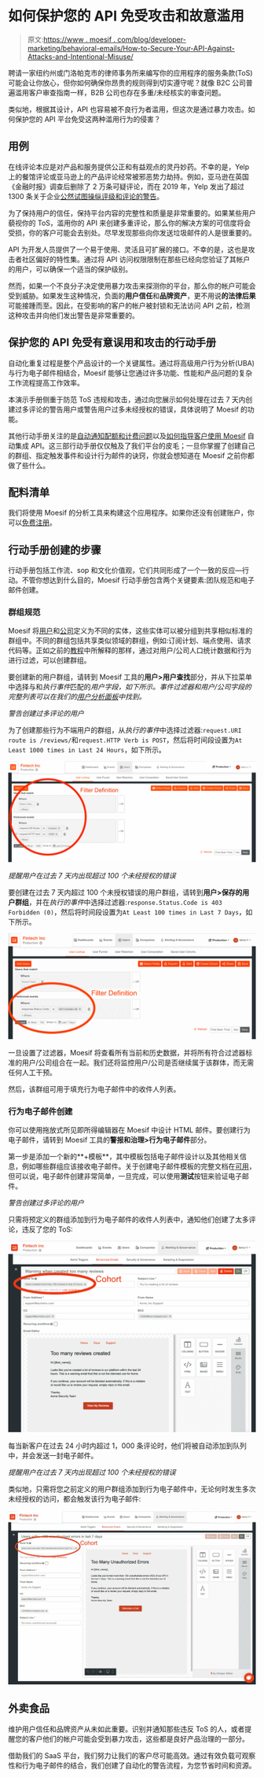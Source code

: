 # 如何保护您的 API 免受攻击和故意滥用

> 原文:[https://www . moesif . com/blog/developer-marketing/behavioral-emails/How-to-Secure-Your-API-Against-Attacks-and-Intentional-Misuse/](https://www.moesif.com/blog/developer-marketing/behavioral-emails/How-to-Secure-Your-API-Against-Attacks-and-Intentional-Misuse/)

聘请一家纽约州或门洛帕克市的律师事务所来编写你的应用程序的服务条款(ToS)可能会让你放心，但你如何确保你昂贵的规则得到切实遵守呢？就像 B2C 公司普遍滥用客户审查指南一样，B2B 公司也存在多重/未经核实的审查问题。

类似地，根据其设计，API 也容易被不良行为者滥用，但这次是通过暴力攻击。如何保护您的 API 平台免受这两种滥用行为的侵害？

## 用例

在线评论本应是对产品和服务提供公正和有益观点的灵丹妙药。不幸的是，Yelp 上的餐馆评论或亚马逊上的产品评论经常被邪恶势力劫持。例如，亚马逊在英国《金融时报》调查后删除了 2 万条可疑评论，而在 2019 年，Yelp 发出了超过 1300 条关于企业[公然试图操纵评级和评论的警告](https://blog.yelp.com/2020/03/yelp-2019-consumer-alert-report)。

为了保持用户的信任，保持平台内容的完整性和质量是非常重要的。如果某些用户藐视你的 ToS，滥用你的 API 来创建多重评论，那么你的解决方案的可信度将会受损，你的客户可能会去别处。尽早发现那些向你发送垃圾邮件的人是很重要的。

API 为开发人员提供了一个易于使用、灵活且可扩展的接口。不幸的是，这也是攻击者社区偏好的特性集。通过将 API 访问权限限制在那些已经向您验证了其帐户的用户，可以确保一个适当的保护级别。

然而，如果一个不良分子决定使用暴力攻击来探测你的平台，那么你的帐户可能会受到威胁。如果发生这种情况，负面的**用户信任**和**品牌资产**，更不用说**的法律后果**可能接踵而至。因此，在受影响的客户的帐户被封锁和无法访问 API 之前，检测这种攻击并向他们发出警告是非常重要的。

## 保护您的 API 免受有意误用和攻击的行动手册

自动化重复过程是整个产品设计的一个关键属性。通过将高级用户行为分析(UBA)与行为电子邮件相结合，Moesif 能够让您通过许多功能、性能和产品问题的复杂工作流程提高工作效率。

本演示手册侧重于防范 ToS 违规和攻击，通过向您展示如何处理在过去 7 天内创建过多评论的警告用户或警告用户过多未经授权的错误，具体说明了 Moesif 的功能。

其他行动手册关注的是[自动通知配额和计费问题](https://www.moesif.com/blog/developer-marketing/behavioral-emails/Automatic-Notification-of-Quota-and-Billing-Issues/)以及[如何指导客户使用 Moesif](https://www.moesif.com/blog/developer-marketing/behavioral-emails/How-to-Guide-Customers-on-API-Integration-Automatically-With-Moesif/) 自动集成 API。这三部行动手册仅仅触及了我们平台的皮毛；一旦你掌握了创建自己的群组、指定触发事件和设计行为邮件的诀窍，你就会想知道在 Moesif 之前你都做了些什么。

## 配料清单

我们将使用 Moesif 的分析工具来构建这个应用程序。如果你还没有创建账户，你可以[免费注册](https://www.moesif.com/wrap?onboard=true)。

## 行动手册创建的步骤

行动手册包括工作流、sop 和文化价值观，它们共同形成了一个一致的反应—行动。不管你想达到什么目的，Moesif 行动手册包含两个关键要素:团队规范和电子邮件创建。

### 群组规范

Moesif 将[用户](https://www.moesif.com/docs/getting-started/users/)和[公司](https://www.moesif.com/docs/getting-started/companies/)定义为不同的实体，这些实体可以被分组到共享相似标准的群组中。不同的群组包括共享类似领域的群组，例如:订阅计划、端点使用、请求代码等。正如之前的[教程](https://www.moesif.com/blog/announcements/features/Leveraging-User-Behavioral-Analytics-For-API-Analytics-Platforms/)中所解释的那样，通过对用户/公司人口统计数据和行为进行过滤，可以创建群组。

要创建新的用户群组，请转到 Moesif 工具的**用户>用户查找**部分，并从下拉菜单中选择与和*执行事件*匹配的*用户字段，如下所示。事件过滤器和用户/公司字段的完整列表可以在我们的[用户分析面板](https://www.moesif.com/docs/api-analytics/#event-filters)中找到。*

*警告创建过多评论的用户*

为了创建那些行为不端用户的群组，从*执行的事件*中选择过滤器:`request.URI route is /reviews/`和`request.HTTP Verb is POST`，然后将时间段设置为`At Least 1000 times in Last 24 Hours`，如下所示。

![Cohort of those who created too many reviews](img/f1f24ca9e622e8be484141d401983d0e.png)

*提醒用户在过去 7 天内出现超过 100 个未经授权的错误*

要创建在过去 7 天内超过 100 个未授权错误的用户群组，请转到**用户>保存的用户群组**，并在*执行的事件*中选择过滤器:`response.Status.Code is 403 Forbidden (0)`，然后将时间段设置为`At Least 100 times in Last 7 Days`，如下所示。

![Alerting users with > 100 unauthorized errors in last 7 days](img/62a68ec3e43a27f19c388664a5e3fa38.png)

一旦设置了过滤器，Moesif 将查看所有当前和历史数据，并将所有符合过滤器标准的用户/公司组合在一起。我们还将监控用户/公司是否继续属于该群体，而无需任何人工干预。

然后，该群组可用于填充行为电子邮件中的收件人列表。

### 行为电子邮件创建

你可以使用拖放式所见即所得编辑器在 Moesif 中设计 HTML 邮件。要创建行为电子邮件，请转到 Moesif 工具的**警报和治理>行为电子邮件**部分。

第一步是添加一个新的**+模板**，其中模板包括电子邮件设计以及其他相关信息，例如哪些群组应该接收电子邮件。关于创建电子邮件模板的完整文档在[可用](https://www.moesif.com/docs/behavioral-emails/creating-email-templates/)，但可以说，电子邮件创建非常简单，一旦完成，可以使用**测试**按钮来验证电子邮件。

*警告创建过多评论的用户*

只需将预定义的群组添加到行为电子邮件的收件人列表中，通知他们创建了太多评论，违反了您的 ToS:

![Behavioral email for those who created too many reviews](img/919dd19c292e1824ae618a7a1928287c.png)

每当新客户在过去 24 小时内超过 1，000 条评论时，他们将被自动添加到队列中，并会发送一封电子邮件。

*提醒用户在过去 7 天内出现超过 100 个未经授权的错误*

类似地，只需将您之前定义的用户群组添加到行为电子邮件中，无论何时发生多次未经授权的访问，都会触发该行为电子邮件:

![Alerting users with > 100 unauthorized errors in last 7 days](img/336f0e88e6ea0f16d0502ec9cdfd1b79.png)

## 外卖食品

维护用户信任和品牌资产从未如此重要。识别并通知那些违反 ToS 的人，或者提醒您的客户他们的帐户可能会受到暴力攻击，这些都是良好产品治理的一部分。

借助我们的 SaaS 平台，我们努力让我们的客户尽可能高效。通过有效负载可观察性和行为电子邮件的结合，我们创建了自动化的警告流程，为您节省时间和资源。